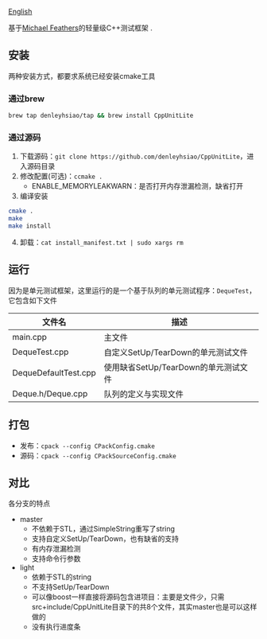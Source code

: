 [English](README.md)

基于[Michael Feathers](http://c2.com/cgi/wiki?CppUnitLite)的轻量级C++测试框架 .

## 安装
两种安装方式，都要求系统已经安装cmake工具
### 通过brew
```bash
brew tap denleyhsiao/tap && brew install CppUnitLite
```

### 通过源码
1. 下载源码：`git clone https://github.com/denleyhsiao/CppUnitLite`，进入源码目录
2. 修改配置(可选)：`ccmake .`
    - ENABLE_MEMORYLEAKWARN：是否打开内存泄漏检测，缺省打开
3. 编译安装
```bash
cmake .
make
make install
```
4. 卸载：`cat install_manifest.txt | sudo xargs rm`

## 运行
因为是单元测试框架，这里运行的是一个基于队列的单元测试程序：`DequeTest`，它包含如下文件

| 文件名 |描述 |
|---|---|
|main.cpp|主文件|
|DequeTest.cpp|自定义SetUp/TearDown的单元测试文件|
|DequeDefaultTest.cpp|使用缺省SetUp/TearDown的单元测试文件|
|Deque.h/Deque.cpp|队列的定义与实现文件|

## 打包
* 发布：`cpack --config CPackConfig.cmake`
* 源码：`cpack --config CPackSourceConfig.cmake`

## 对比
各分支的特点
* master
    - 不依赖于STL，通过SimpleString重写了string
    - 支持自定义SetUp/TearDown，也有缺省的支持
    - 有内存泄漏检测
    - 支持命令行参数
* light
    - 依赖于STL的string
    - 不支持SetUp/TearDown
    - 可以像boost一样直接将源码包含进项目：主要是文件少，只需src+include/CppUnitLite目录下的共8个文件，其实master也是可以这样做的
    - 没有执行进度条
